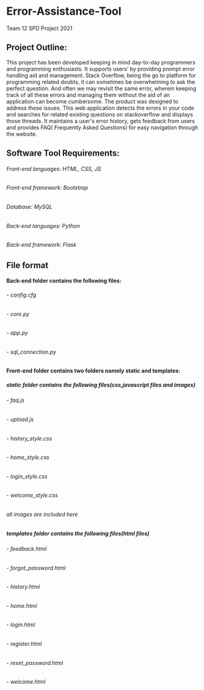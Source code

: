 # Error-Assistance-Tool
Team 12 SPD Project 2021

## Project Outline:    
This project has been developed keeping in mind day-to-day programmers and programming enthusiasts. It supports users’ by providing prompt error handling aid and management.
Stack Overflow, being the go to platform for programming related doubts, it can sometimes be overwhelming to ask the perfect question. And often we may revisit the same error, wherein keeping track of all these errors and managing them without the aid of an application can become cumbersome. The product was designed to address these issues.
This web application detects the errors in your code and searches for related existing questions on stackoverflow and displays those threads. It maintains a user's error history, gets feedback from users and provides FAQ( Frequently Asked Questions) for easy navigation through the website. 

## Software Tool Requirements:    
###### Front-end languages: HTML, CSS, JS  
###### Front-end framework: Bootstrap  

###### Database: MySQL  

###### Back-end languages: Python  
###### Back-end framework: Flask

## File format
#### Back-end folder contains the following files:
######         - config.cfg
######         - core.py
######         - app.py
######         - sql_connection.py
#### Front-end folder contains two folders namely static and templates:
##### static folder contains the following files(css,javascript files and images)
######         - faq.js
######         - upload.js
######         - history_style.css
######         - home_style.css
######         - login_style.css
######         - welcome_style.css
######        all images are included here
##### templates folder contains the following files(html files)
######         - feedback.html
######         - forgot_password.html
######         - history.html
######         - home.html
######         - login.html
######         - register.html
######         - reset_password.html
######         - welcome.html
            
